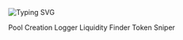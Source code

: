<img src="https://readme-typing-svg.demolab.com?font=Fira+Code&size=32&duration=3000&pause=200&color=00FF00&center=true&vCenter=true&width=600&lines=pump+sniper" alt="Typing SVG" />

Pool Creation Logger
Liquidity Finder
Token Sniper
